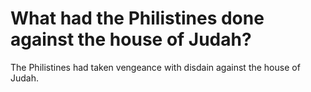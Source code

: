 # What had the Philistines done against the house of Judah?

The Philistines had taken vengeance with disdain against the house of Judah.
